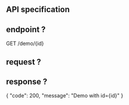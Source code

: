 ## API specification

## endpoint ?
GET /demo/{id}

## request ?


## response ?
{
    "code": 200,
    "message": "Demo with id={id}"
}

